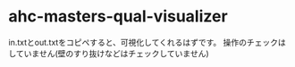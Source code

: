 # ahc-masters-qual-visualizer

in.txtとout.txtをコピペすると、可視化してくれるはずです。
操作のチェックはしていません(壁のすり抜けなどはチェックしていません)
